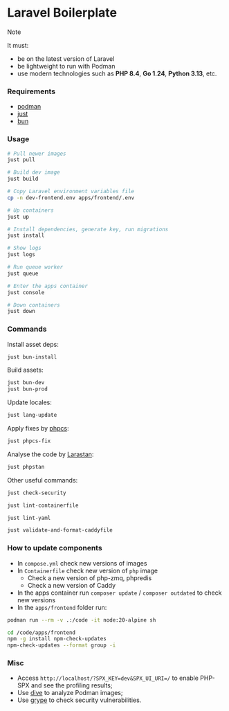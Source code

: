 # Laravel Boilerplate

> [!NOTE]
> It must:
> - be on the latest version of Laravel
> - be lightweight to run with Podman
> - use modern technologies such as **PHP 8.4**, **Go 1.24**, **Python 3.13**, etc.

### Requirements

- [podman](https://github.com/moby/moby)
- [just](https://github.com/casey/just)
- [bun](https://bun.sh)

### Usage

```bash
# Pull newer images
just pull

# Build dev image
just build

# Copy Laravel environment variables file
cp -n dev-frontend.env apps/frontend/.env

# Up containers
just up

# Install dependencies, generate key, run migrations
just install

# Show logs
just logs

# Run queue worker
just queue

# Enter the apps container
just console

# Down containers
just down
```

### Commands

Install asset deps:

```bash
just bun-install
```

Build assets:

```bash
just bun-dev
just bun-prod
```

Update locales:

```bash
just lang-update
```

Apply fixes by [phpcs](https://github.com/squizlabs/PHP_CodeSniffer):

```bash
just phpcs-fix
```

Analyse the code by [Larastan](https://github.com/larastan/larastan):

```bash
just phpstan
```

Other useful commands:

```bash
just check-security

just lint-containerfile

just lint-yaml

just validate-and-format-caddyfile
```

### How to update components

- In `compose.yml` check new versions of images
- In `Containerfile` check new version of `php` image
  - Check a new version of php-zmq, phpredis
  - Check a new version of Caddy
- In the apps container run `composer update` / `composer outdated` to check new versions
- In the `apps/frontend` folder run:

```bash
podman run --rm -v .:/code -it node:20-alpine sh

cd /code/apps/frontend
npm -g install npm-check-updates
npm-check-updates --format group -i
```

### Misc

- Access `http://localhost/?SPX_KEY=dev&SPX_UI_URI=/` to enable PHP-SPX and see the profiling results;
- Use [dive](https://github.com/wagoodman/dive) to analyze Podman images;
- Use [grype](https://github.com/anchore/grype) to check security vulnerabilities.
